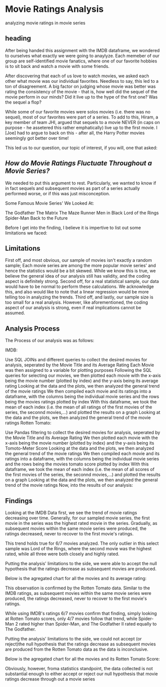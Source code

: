 # Movie Ratings Analysis
analyzing movie ratings in movie series

## heading

After being handed this assignment with the IMDB dataframe, we wondered to ourselves what exactly we were going to anaylyze. Each memeber of our group are self-identified movie fanatics, where one of our favorite hobbies is to sit back and watch a movie with some friends.

After discovering that each of us love to watch movies, we asked each other what movie was our individual favorites. Needless to say, this led to a ton of disagreement. A big factor on judging whose movie was better was rating the consistency of the movie - that is, how well did the sequel of the movie perform in our minds? Did it live up to the hype of the first one? Was the sequel a flop?

While some of our favorite movies were solos movies (i.e. there was no sequel), most of our favorites were part of a series. To add to this, Hiram, a key member of team JHI, argued that sequels to a movie NEVER (in caps on purpose - he assetered this rather emphatically) live up to the first movie. I [Joe] had to argue to back on this - after all, the Harry Potter movies seemingly got better over time!

This led us to our question, our topic of interest, if you will, one that asked:

## _**How do Movie Ratings Fluctuate Throughout a Movie Series?**_
We needed to put this argument to rest. Particularly, we wanted to know if in fact sequels and subsequent movies as part of a series actually performed worse, or if this was just misconception.

Some Famous Movie Series' We Looked At:

The Godfather
The Matrix
The Maze Runner
Men in Black
Lord of the Rings
Spider-Man
Back to the Future

Before I get into the finding, I believe it is impertive to list out some limitations we faced:

## Limitations
First off, and most obvious, our sample of movies isn't exactly a random sample; Each movie series are among the more popular movie series' and hence the statistics would be a bit skewed. While we know this is true, we believe the general idea of our analysis still has validity, and the coding aspect is definitely strong.
Second off, for a real statistical sample, our data would have to be normal to perform these calculations. We acknowledge this, and also would like to note that a linear regression would be more telling too in analyzing the trends.
Third off, and lastly, our sample size is too small for a real analysis. However, like aforementioned, the coding aspect of our analysis is strong, even if real implications cannot be assumed.

## Analysis Process
The Process of our analysis was as follows:

IMDB:

Use SQL JOINs and different queries to collect the desired movies for analysis, seperated by the Movie Title and its Average Rating
Each Movie was then assigned to a variable for plotting purposes
Following the SQL queries for selecting our movies, we then plotted each movie with the x-axis being the movie number (plotted by index) and the y-axis being its average rating
Looking at the data and the plots, we then analyzed the general trend of the movie ratings
We then compiled each movie and its ratings into a dataframe, with the columns being the individual movie series and the rows being the movies ratings plotted by index
With this dataframe, we took the mean of each index (i.e. the mean of all ratings of the first movies of the series, the seconnd movies,...) and plotted the results on a graph
Looking at the data and the plots, we then analyzed the general trend of the movie ratings
Rotten Tomato:

Use Pandas filtering to collect the desired movies for analysis, seperated by the Movie Title and its Average Rating
We then plotted each movie with the x-axis being the movie number (plotted by index) and the y-axis being its Tomoto-Meter Score
Looking at the data and the plots, we then analyzed the general trend of the movie ratings
We then compiled each movie and its ratings into a dataframe, with the columns being the individual movie series and the rows being the movies tomato score plotted by index
With this dataframe, we took the mean of each index (i.e. the mean of all scores of the first movies of the series, the seconnd movies,...) and plotted the results on a graph
Looking at the data and the plots, we then analyzed the general trend of the movie ratings
Now, into the results of our analysis:

## Findings
Looking at the IMDB Data first, we see the trend of movie ratings decreasing over time. Generally, for our sampled movie series, the first movie in the series was the highest rated movie in the series. Gradually, as subsequent movies within the same movie series were produced, the ratings decreased, never to recover to the first movie's ratings.

This trend holds true for 6/7 movies analyzed. The only outlier in this select sample was Lord of the Rings, where the second movie was the highest rated, while all three were both closely and highly rated.

Putting the analysis' limitations to the side, we were able to accept the null hypothesis that the ratings decrease as subsequent movies are produced.

Below is the agregated chart for all the movies and its average rating:


This observation is confirmed by the Rotten Tomato data. Similar to the IMDB ratings, as subsequent movies within the same movie series were produced, the ratings decreased, never to recover to the first movie's ratings.

While using IMDB's ratings 6/7 movies confirm that finding, simply looking at Rotten Tomato scores, only 4/7 movies follow that trend, while Spider-Man 2 rated higher than Spider-Man, and The Godfather II rated equally to The Godfather.

Putting the analysis' limitations to the side, we could not accept (or reject)the null hypothesis that the ratings decrease as subsequent movies are produced from the Rotten Tomato data as the data is inconclusive.

Below is the agregated chart for all the movies and its Rotten Tomato Score:


Obviously, however, froma statistics standpoint, the data collected is not substantial enough to either accept or reject our null hypothesis that movie ratings decrease through out a movie series

